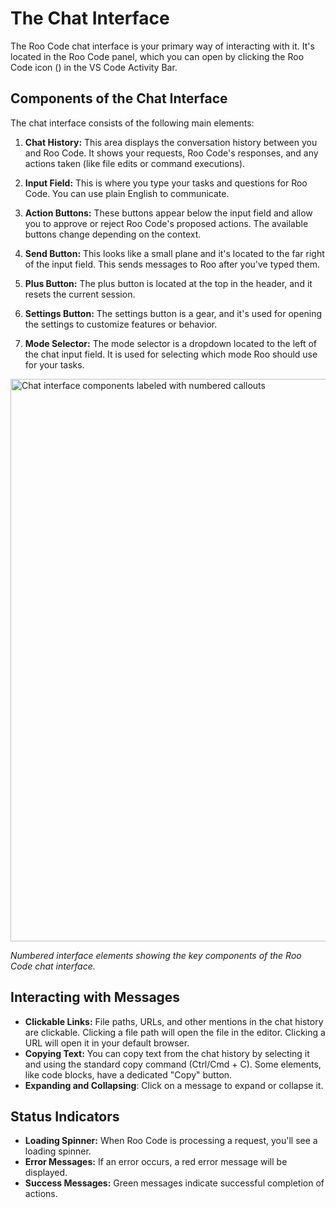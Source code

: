 # The Chat Interface

The Roo Code chat interface is your primary way of interacting with it. It's located in the Roo Code panel, which you can open by clicking the Roo Code icon (<Codicon name="rocket" />) in the VS Code Activity Bar.

## Components of the Chat Interface

The chat interface consists of the following main elements:

1. **Chat History:** This area displays the conversation history between you and Roo Code.  It shows your requests, Roo Code's responses, and any actions taken (like file edits or command executions).

2. **Input Field:** This is where you type your tasks and questions for Roo Code.  You can use plain English to communicate.

3. **Action Buttons:** These buttons appear below the input field and allow you to approve or reject Roo Code's proposed actions.  The available buttons change depending on the context.

4. **Send Button:** This looks like a small plane and it's located to the far right of the input field. This sends messages to Roo after you've typed them.

5. **Plus Button:** The plus button is located at the top in the header, and it resets the current session.

6. **Settings Button:** The settings button is a gear, and it's used for opening the settings to customize features or behavior.

7. **Mode Selector:** The mode selector is a dropdown located to the left of the chat input field. It is used for selecting which mode Roo should use for your tasks.

<img src="/img/the-chat-interface/the-chat-interface-1.png" alt="Chat interface components labeled with numbered callouts" width="900" />

*Numbered interface elements showing the key components of the Roo Code chat interface.*

## Interacting with Messages

* **Clickable Links:** File paths, URLs, and other mentions in the chat history are clickable.  Clicking a file path will open the file in the editor.  Clicking a URL will open it in your default browser.
* **Copying Text:** You can copy text from the chat history by selecting it and using the standard copy command (Ctrl/Cmd + C).  Some elements, like code blocks, have a dedicated "Copy" button.
* **Expanding and Collapsing**: Click on a message to expand or collapse it.

## Status Indicators

* **Loading Spinner:**  When Roo Code is processing a request, you'll see a loading spinner.
* **Error Messages:**  If an error occurs, a red error message will be displayed.
* **Success Messages:** Green messages indicate successful completion of actions.
